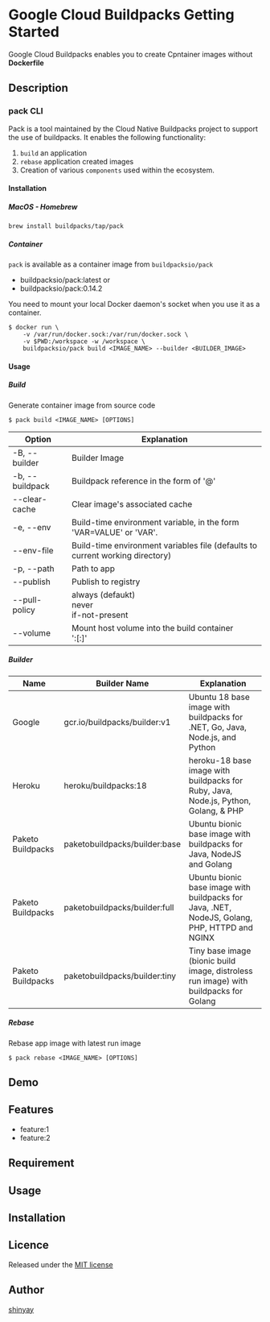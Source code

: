 # Google Cloud Buildpacks Getting Started

Google Cloud Buildpacks enables you to create Cpntainer images without **Dockerfile**

## Description
### pack CLI
Pack is a tool maintained by the Cloud Native Buildpacks project to support the use of buildpacks. It enables the following functionality:

1. `build` an application
2. `rebase` application created images
3. Creation of various `components` used within the ecosystem.

#### Installation
##### MacOS - Homebrew
```
brew install buildpacks/tap/pack
```

##### Container
`pack` is available as a container image from `buildpacksio/pack`

- buildpacksio/pack:latest
or
- buildpacksio/pack:0.14.2

You need to mount your local Docker daemon's socket when you use it as a container.

```
$ docker run \
    -v /var/run/docker.sock:/var/run/docker.sock \
    -v $PWD:/workspace -w /workspace \
    buildpacksio/pack build <IMAGE_NAME> --builder <BUILDER_IMAGE>
```

#### Usage
##### Build
Generate container image from source code

```
$ pack build <IMAGE_NAME> [OPTIONS]
```

|Option|Explanation|
|------|-----------|
|-B, --builder|Builder Image|
|-b, --buildpack|Buildpack reference in the form of '<buildpack>@<version>'|
|--clear-cache|Clear image's associated cache|
|-e, --env|Build-time environment variable, in the form 'VAR=VALUE' or 'VAR'.|
|--env-file|Build-time environment variables file (defaults to current working directory)|
|-p, --path|Path to app |
|--publish|Publish to registry|
|--pull-policy|always (defaukt)<br>never<br>if-not-present|
|--volume|Mount host volume into the build container<br>'<host path>:<target path>[:<mode>]'|

##### Builder
|Name|Builder Name|Explanation|
|----|------------|-----------|
|Google|gcr.io/buildpacks/builder:v1|Ubuntu 18 base image with buildpacks for .NET, Go, Java, Node.js, and Python|
|Heroku|heroku/buildpacks:18|heroku-18 base image with buildpacks for Ruby, Java, Node.js, Python, Golang, & PHP|
|Paketo Buildpacks|paketobuildpacks/builder:base|Ubuntu bionic base image with buildpacks for Java, NodeJS and Golang|
|Paketo Buildpacks|paketobuildpacks/builder:full|Ubuntu bionic base image with buildpacks for Java, .NET, NodeJS, Golang, PHP, HTTPD and NGINX|
|Paketo Buildpacks|paketobuildpacks/builder:tiny|Tiny base image (bionic build image, distroless run image) with buildpacks for Golang|

##### Rebase

Rebase app image with latest run image

```
$ pack rebase <IMAGE_NAME> [OPTIONS]
```

#####

## Demo

## Features

- feature:1
- feature:2

## Requirement

## Usage

## Installation

## Licence

Released under the [MIT license](https://gist.githubusercontent.com/shinyay/56e54ee4c0e22db8211e05e70a63247e/raw/34c6fdd50d54aa8e23560c296424aeb61599aa71/LICENSE)

## Author

[shinyay](https://github.com/shinyay)